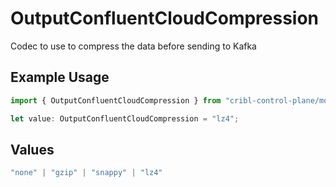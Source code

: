 # OutputConfluentCloudCompression

Codec to use to compress the data before sending to Kafka

## Example Usage

```typescript
import { OutputConfluentCloudCompression } from "cribl-control-plane/models";

let value: OutputConfluentCloudCompression = "lz4";
```

## Values

```typescript
"none" | "gzip" | "snappy" | "lz4"
```